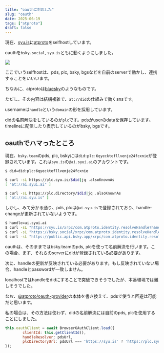 ```yaml
---
title: "oauthに対応した"
slug: "oauth"
date: 2025-06-19
tags: ["atproto"]
draft: false
---
```


現在、[syu.is](https://syu.is)に[atproto](https://github.com/bluesky-social/atproto)をselfhostしています。

oauthを`bsky.social`, `syu.is`ともに動くようにしました。

![](/img/atproto_oauth_syuis.png)

ここでいうselfhostは、pds, plc, bsky, bgsなどを自前のserverで動かし、連携することをいいいます。

ちなみに、atprotoは[bluesky](https://bsky.app)のようなものです。

ただし、その内容は結構複雑で、`at://did`の仕組みで動くsnsです。

usernameは`handle`という`domain`の形を採用しています。

didの名前解決をしているのが`plc`です。pdsがuserのdataを保存しています。timelineに配信したり表示しているのがbsky, bgsです。

## oauthでハマったところ

現在、`bsky.team`のpds, plc, bskyには`did:plc:6qyecktefllvenje24fcxnie`が登録されています。これは`syu.is`の`@ai.syui.ai`のアカウントです。

```sh
$ did=did:plc:6qyecktefllvenje24fcxnie

$ curl -sL https://plc.syu.is/$did|jq .alsoKnownAs
[ "at://ai.syui.ai" ]

$ curl -sL https://plc.directory/$did|jq .alsoKnownAs
[ "at://ai.syu.is" ]
```

しかし、みて分かる通り、pds, plcは`@ai.syu.is`で登録されており、handle-changeが更新されていないようです。

```sh
$ handle=ai.syui.ai
$ curl -sL "https://syu.is/xrpc/com.atproto.identity.resolveHandle?handle=$handle" | jq -r .did
$ curl -sL "https://bsky.social/xrpc/com.atproto.identity.resolveHandle?handle=$handle" | jq -r .did
$ curl -sL "https://public.api.bsky.app/xrpc/com.atproto.identity.resolveHandle?handle=$handle" | jq -r .did
```

oauthは、そのままではbsky.teamのpds, plcを使って名前解決を行います。この場合、まず、それらのserverにdidが登録されている必要があります。

次に、handleの更新が反映されている必要があります。もし反映されていない場合、handleとpasswordが一致しません。

localhostではhandleをdidにすることで突破できそうでしたが、本番環境では難しそうでした。

なお、[@atproto/oauth-provider](https://github.com/bluesky-social/atproto/tree/main/packages/oauth/oauth-provider)の本体を書き換えて、pdsで使うと回避は可能だと思います。

私の場合は、その方法は使わず、didの名前解決には自前のpds, plcを使用することにしました。

```js
this.oauthClient = await BrowserOAuthClient.load({
        clientId: this.getClientId(),
        handleResolver: pdsUrl,
        plcDirectoryUrl: pdsUrl === 'https://syu.is' ? 'https://plc.syu.is' : 'https://plc.directory',
});
```

